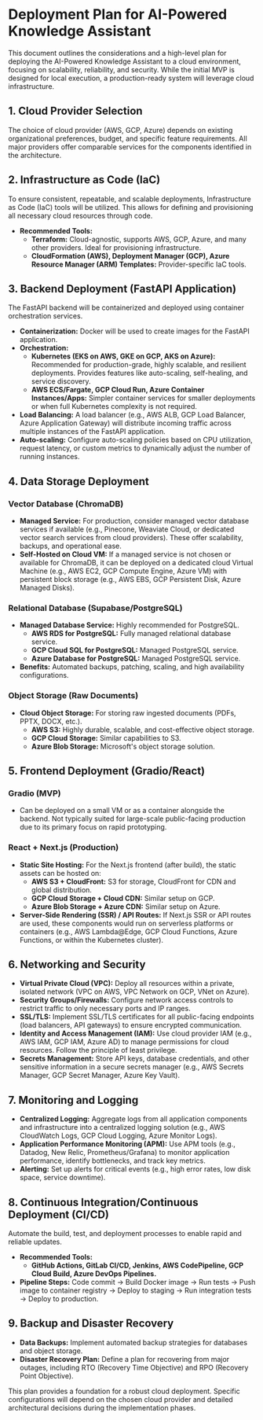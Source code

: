 
# Deployment Plan for AI-Powered Knowledge Assistant

This document outlines the considerations and a high-level plan for deploying the AI-Powered Knowledge Assistant to a cloud environment, focusing on scalability, reliability, and security. While the initial MVP is designed for local execution, a production-ready system will leverage cloud infrastructure.

## 1. Cloud Provider Selection

The choice of cloud provider (AWS, GCP, Azure) depends on existing organizational preferences, budget, and specific feature requirements. All major providers offer comparable services for the components identified in the architecture.

## 2. Infrastructure as Code (IaC)

To ensure consistent, repeatable, and scalable deployments, Infrastructure as Code (IaC) tools will be utilized. This allows for defining and provisioning all necessary cloud resources through code.

*   **Recommended Tools:**
    *   **Terraform:** Cloud-agnostic, supports AWS, GCP, Azure, and many other providers. Ideal for provisioning infrastructure.
    *   **CloudFormation (AWS), Deployment Manager (GCP), Azure Resource Manager (ARM) Templates:** Provider-specific IaC tools.

## 3. Backend Deployment (FastAPI Application)

The FastAPI backend will be containerized and deployed using container orchestration services.

*   **Containerization:** Docker will be used to create images for the FastAPI application.
*   **Orchestration:**
    *   **Kubernetes (EKS on AWS, GKE on GCP, AKS on Azure):** Recommended for production-grade, highly scalable, and resilient deployments. Provides features like auto-scaling, self-healing, and service discovery.
    *   **AWS ECS/Fargate, GCP Cloud Run, Azure Container Instances/Apps:** Simpler container services for smaller deployments or when full Kubernetes complexity is not required.
*   **Load Balancing:** A load balancer (e.g., AWS ALB, GCP Load Balancer, Azure Application Gateway) will distribute incoming traffic across multiple instances of the FastAPI application.
*   **Auto-scaling:** Configure auto-scaling policies based on CPU utilization, request latency, or custom metrics to dynamically adjust the number of running instances.

## 4. Data Storage Deployment

### Vector Database (ChromaDB)

*   **Managed Service:** For production, consider managed vector database services if available (e.g., Pinecone, Weaviate Cloud, or dedicated vector search services from cloud providers). These offer scalability, backups, and operational ease.
*   **Self-Hosted on Cloud VM:** If a managed service is not chosen or available for ChromaDB, it can be deployed on a dedicated cloud Virtual Machine (e.g., AWS EC2, GCP Compute Engine, Azure VM) with persistent block storage (e.g., AWS EBS, GCP Persistent Disk, Azure Managed Disks).

### Relational Database (Supabase/PostgreSQL)

*   **Managed Database Service:** Highly recommended for PostgreSQL.
    *   **AWS RDS for PostgreSQL:** Fully managed relational database service.
    *   **GCP Cloud SQL for PostgreSQL:** Managed PostgreSQL service.
    *   **Azure Database for PostgreSQL:** Managed PostgreSQL service.
*   **Benefits:** Automated backups, patching, scaling, and high availability configurations.

### Object Storage (Raw Documents)

*   **Cloud Object Storage:** For storing raw ingested documents (PDFs, PPTX, DOCX, etc.).
    *   **AWS S3:** Highly durable, scalable, and cost-effective object storage.
    *   **GCP Cloud Storage:** Similar capabilities to S3.
    *   **Azure Blob Storage:** Microsoft's object storage solution.

## 5. Frontend Deployment (Gradio/React)

### Gradio (MVP)

*   Can be deployed on a small VM or as a container alongside the backend. Not typically suited for large-scale public-facing production due to its primary focus on rapid prototyping.

### React + Next.js (Production)

*   **Static Site Hosting:** For the Next.js frontend (after build), the static assets can be hosted on:
    *   **AWS S3 + CloudFront:** S3 for storage, CloudFront for CDN and global distribution.
    *   **GCP Cloud Storage + Cloud CDN:** Similar setup on GCP.
    *   **Azure Blob Storage + Azure CDN:** Similar setup on Azure.
*   **Server-Side Rendering (SSR) / API Routes:** If Next.js SSR or API routes are used, these components would run on serverless platforms or containers (e.g., AWS Lambda@Edge, GCP Cloud Functions, Azure Functions, or within the Kubernetes cluster).

## 6. Networking and Security

*   **Virtual Private Cloud (VPC):** Deploy all resources within a private, isolated network (VPC on AWS, VPC Network on GCP, VNet on Azure).
*   **Security Groups/Firewalls:** Configure network access controls to restrict traffic to only necessary ports and IP ranges.
*   **SSL/TLS:** Implement SSL/TLS certificates for all public-facing endpoints (load balancers, API gateways) to ensure encrypted communication.
*   **Identity and Access Management (IAM):** Use cloud provider IAM (e.g., AWS IAM, GCP IAM, Azure AD) to manage permissions for cloud resources. Follow the principle of least privilege.
*   **Secrets Management:** Store API keys, database credentials, and other sensitive information in a secure secrets manager (e.g., AWS Secrets Manager, GCP Secret Manager, Azure Key Vault).

## 7. Monitoring and Logging

*   **Centralized Logging:** Aggregate logs from all application components and infrastructure into a centralized logging solution (e.g., AWS CloudWatch Logs, GCP Cloud Logging, Azure Monitor Logs).
*   **Application Performance Monitoring (APM):** Use APM tools (e.g., Datadog, New Relic, Prometheus/Grafana) to monitor application performance, identify bottlenecks, and track key metrics.
*   **Alerting:** Set up alerts for critical events (e.g., high error rates, low disk space, service downtime).

## 8. Continuous Integration/Continuous Deployment (CI/CD)

Automate the build, test, and deployment processes to enable rapid and reliable updates.

*   **Recommended Tools:**
    *   **GitHub Actions, GitLab CI/CD, Jenkins, AWS CodePipeline, GCP Cloud Build, Azure DevOps Pipelines.**
*   **Pipeline Steps:** Code commit -> Build Docker image -> Run tests -> Push image to container registry -> Deploy to staging -> Run integration tests -> Deploy to production.

## 9. Backup and Disaster Recovery

*   **Data Backups:** Implement automated backup strategies for databases and object storage.
*   **Disaster Recovery Plan:** Define a plan for recovering from major outages, including RTO (Recovery Time Objective) and RPO (Recovery Point Objective).

This plan provides a foundation for a robust cloud deployment. Specific configurations will depend on the chosen cloud provider and detailed architectural decisions during the implementation phases.



